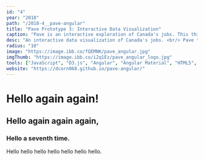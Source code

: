 ```yaml
---
id: "4"
year: "2018"
path: "/2018-4__pave-angular"
title: "Pave Prototype 3: Interactive Data Visualization"
caption: "Pave is an interactive exploration of Canada's jobs. This third-iteration prototype was my first time writing modular code in a front-end framework."
desc: "An interactive data visualization of Canada's jobs. <br/> Pave takes overwhelming data and allows users to quickly drill down into the areas that interest them. Now targeting international students and users of all ages, this design is more mature and compact. <br/> Using the Angular front-end framework, this project incorporates the paradigms of functional programming by remaining abstract and composable, and of object-oriented programming by encapsulating components into independent modules."
radius: "10"
image: "https://image.ibb.co/fQEMNK/pave_angular.jpg"
imgThumb: "https://image.ibb.co/i2q1Ez/pave_angular_logo.jpg"
tools: ["JavaScript", "D3.js", "Angular", "Angular Material", "HTML5", "CSS3"]
website: "https://dcorn068.github.io/pave-angular/"
---
```


# Hello again again!

## Hello again again again,

### Hello a seventh time.

Hello hello hello hello hello hello hello.
